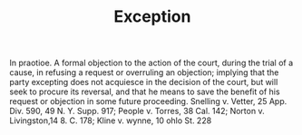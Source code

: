 ---
title: Exception
letter: E
permalink: "/definitions/bld-exception.html"
body: In praotioe. A formal objection to the action of the court, during the trial
  of a cause, in refusing a request or overruling an objection; implying that the
  party excepting does not acquiesce in the decision of the court, but will seek to
  procure its reversal, and that he means to save the benefit of his request or objection
  in some future proceeding. Snelling v. Vetter, 25 App. Div. 590, 49 N. Y. Supp.
  917; People v. Torres, 38 Cal. 142; Norton v. Livingston,14 8. C. 178; Kline v.
  wynne, 10 ohlo St. 228
published_at: '2018-07-07'
source: Black's Law Dictionary 2nd Ed (1910)
layout: post
---